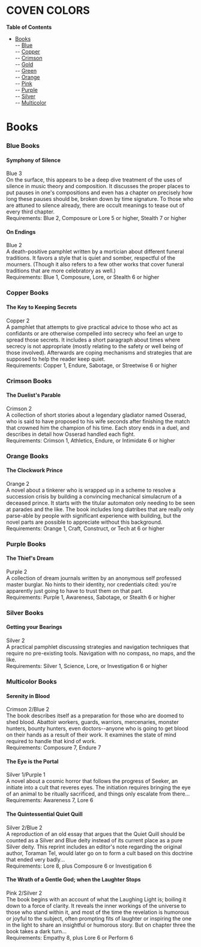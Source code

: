 # COVEN COLORS
**Table of Contents**  
- [Books](#books)  
-- [Blue](#blue-books)  
-- [Copper](#copper-books)  
-- [Crimson](#crimson-books)  
-- [Gold](#gold-books)  
-- [Green](#green-books)  
-- [Orange](#orange-books)  
-- [Pink](#pink-books)  
-- [Purple](#purple-books)  
-- [Silver](#silver-books)  
-- [Multicolor](#multicolor-books)  

# Books

### Blue Books

#### Symphony of Silence  
Blue 3  
On the surface, this appears to be a deep dive treatment of the uses of silence in music theory and composition. It discusses the proper places to put pauses in one's compositions and even has a chapter on precisely how long these pauses should be, broken down by time signature. To those who are attuned to silence already, there are occult meanings to tease out of every third chapter.  
Requirements: Blue 2, Composure or Lore 5 or higher, Stealth 7 or higher 

#### On Endings  
Blue 2  
A death-positive pamphlet written by a mortician about different funeral traditions. It favors a style that is quiet and somber, respectful of the mourners. (Though it also refers to a few other works that cover funeral traditions that are more celebratory as well.)  
Requirements: Blue 1, Composure, Lore, or Stealth 6 or higher  

### Copper Books  

#### The Key to Keeping Secrets  
Copper 2  
A pamphlet that attempts to give practical advice to those who act as confidants or are otherwise compelled into secrecy who feel an urge to spread those secrets. It includes a short paragraph about times where secrecy is not appropriate (mostly relating to the safety or well being of those involved). Afterwards are coping mechanisms and strategies that are supposed to help the reader keep quiet.  
Requirements: Copper 1, Endure, Sabotage, or Streetwise 6 or higher 

### Crimson Books

#### The Duelist's Parable  
Crimson 2  
A collection of short stories about a legendary gladiator named Osserad, who is said to have proposed to his wife seconds after finishing the match that crowned him the champion of his time. Each story ends in a duel, and describes in detail how Osserad handled each fight.  
Requirements: Crimson 1, Athletics, Endure, or Intimidate 6 or higher  

### Orange Books  

#### The Clockwork Prince  
Orange 2  
A novel about a tinkerer who is wrapped up in a scheme to resolve a succession crisis by building a convincing mechanical simulacrum of a deceased prince. It starts with the titular automaton only needing to be seen at parades and the like. The book includes long diatribes that are really only parse-able by people with significant experience with building, but the novel parts are possible to appreciate without this background.  
Requirements: Orange 1, Craft, Construct, or Tech at 6 or higher  

### Purple Books  

#### The Thief's Dream  
Purple 2  
A collection of dream journals written by an anonymous self professed master burglar. No hints to their identity, nor credentials cited: you're apparently just going to have to trust them on that part.  
Requirements: Purple 1, Awareness, Sabotage, or Stealth 6 or higher  

### Silver Books

#### Getting your Bearings  
Silver 2  
A practical pamphlet discussing strategies and navigation techniques that require no pre-existing tools. Navigation with no compass, no maps, and the like.  
Requirements: Silver 1, Science, Lore, or Investigation 6 or higher  

### Multicolor Books  

#### Serenity in Blood  
Crimson 2/Blue 2  
The book describes itself as a preparation for those who are doomed to shed blood. Abattoir workers, guards, warriors, mercenaries, monster hunters, bounty hunters, even doctors--anyone who is going to get blood on their hands as a result of their work. It examines the state of mind required to handle that kind of work.  
Requirements: Composure 7, Endure 7  

#### The Eye is the Portal  
Silver 1/Purple 1  
A novel about a cosmic horror that follows the progress of Seeker, an initiate into a cult that reveres eyes. The initiation requires bringing the eye of an animal to be ritually sacrificed, and things only escalate from there...  
Requirements: Awareness 7, Lore 6  

#### The Quintessential Quiet Quill  
Silver 2/Blue 2  
A reproduction of an old essay that argues that the Quiet Quill should be counted as a Silver and Blue deity instead of its current place as a pure Silver deity. This reprint includes an editor's note regarding the original author, Toraman Tel, would later go on to form a cult based on this doctrine that ended very badly...  
Requirements: Lore 8, plus Composure 6 or Investigation 6 

#### The Wrath of a Gentle God; when the Laughter Stops  
Pink 2/Silver 2  
The book begins with an account of what the Laughing Light is; boiling it down to a force of clarity. It reveals the inner workings of the universe to those who stand within it, and most of the time the revelation is humorous or joyful to the subject, often prompting fits of laughter or inspiring the one in the light to share an insightful or humorous story. But on chapter three the book takes a dark turn...  
Requirements: Empathy 8, plus Lore 6 or Perform 6  